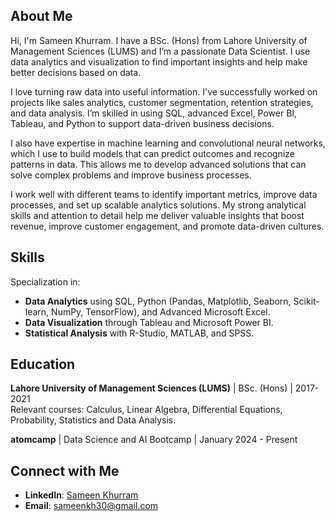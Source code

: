 
## About Me

Hi, I'm Sameen Khurram. I have a BSc. (Hons) from Lahore University of Management Sciences (LUMS) and I’m a passionate Data Scientist. I use data analytics and visualization to find important insights and help make better decisions based on data.

I love turning raw data into useful information. I've successfully worked on projects like sales analytics, customer segmentation, retention strategies, and data analysis. I’m skilled in using SQL, advanced Excel, Power BI, Tableau, and Python to support data-driven business decisions.

I also have expertise in machine learning and convolutional neural networks, which I use to build models that can predict outcomes and recognize patterns in data. This allows me to develop advanced solutions that can solve complex problems and improve business processes.

I work well with different teams to identify important metrics, improve data processes, and set up scalable analytics solutions. My strong analytical skills and attention to detail help me deliver valuable insights that boost revenue, improve customer engagement, and promote data-driven cultures.

## Skills

Specialization in:

- **Data Analytics** using SQL, Python (Pandas, Matplotlib, Seaborn, Scikit-learn, NumPy, TensorFlow), and Advanced Microsoft Excel.
- **Data Visualization** through Tableau and Microsoft Power BI.
- **Statistical Analysis** with R-Studio, MATLAB, and SPSS.

## Education

**Lahore University of Management Sciences (LUMS)** | BSc. (Hons) | 2017-2021  
Relevant courses: Calculus, Linear Algebra, Differential Equations, Probability, Statistics and Data Analysis.

**atomcamp** | Data Science and AI Bootcamp | January 2024 - Present

## Connect with Me

- **LinkedIn**: [Sameen Khurram](https://www.linkedin.com/in/sameen-khurram-/)
- **Email**: sameenkh30@gmail.com

